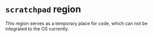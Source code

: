 # `scratchpad` region

This region serves as a temporary place for code, which can not be integrated to the OS currently.